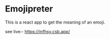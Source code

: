 # Emojipreter
  
This is a react app to get the meaning of an emoji.

see live:- https://infhsy.csb.app/
